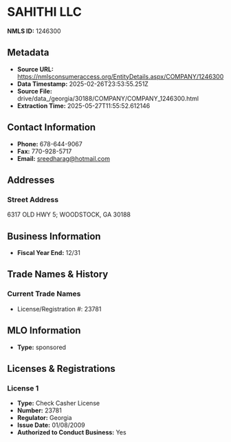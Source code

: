 # SAHITHI LLC

**NMLS ID:** 1246300

## Metadata
- **Source URL:** https://nmlsconsumeraccess.org/EntityDetails.aspx/COMPANY/1246300
- **Data Timestamp:** 2025-02-26T23:53:55.251Z
- **Source File:** drive/data_/georgia/30188/COMPANY/COMPANY_1246300.html
- **Extraction Time:** 2025-05-27T11:55:52.612146

## Contact Information
- **Phone:** 678-644-9067
- **Fax:** 770-928-5717
- **Email:** sreedharag@hotmail.com

## Addresses
### Street Address
6317 OLD HWY 5; WOODSTOCK, GA 30188

## Business Information
- **Fiscal Year End:** 12/31

## Trade Names & History
### Current Trade Names
- License/Registration #: 23781

## MLO Information
- **Type:** sponsored

## Licenses & Registrations

### License 1
- **Type:** Check Casher License
- **Number:** 23781
- **Regulator:** Georgia
- **Issue Date:** 01/08/2009
- **Authorized to Conduct Business:** Yes
